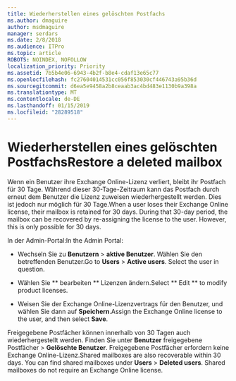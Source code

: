 ```yaml
---
title: Wiederherstellen eines gelöschten Postfachs
ms.author: dmaguire
author: msdmaguire
manager: serdars
ms.date: 2/8/2018
ms.audience: ITPro
ms.topic: article
ROBOTS: NOINDEX, NOFOLLOW
localization_priority: Priority
ms.assetid: 7b5b4e06-6943-4b2f-b8e4-cdaf13e65c77
ms.openlocfilehash: fc27604014531cc056f853030cf446743a95b36d
ms.sourcegitcommit: d6ea5e9458a2b8ceaab3ac4bd483e1130b9a398a
ms.translationtype: MT
ms.contentlocale: de-DE
ms.lasthandoff: 01/15/2019
ms.locfileid: "28289518"
---
```

# <a name="restore-a-deleted-mailbox"></a><span data-ttu-id="0d0b8-102">Wiederherstellen eines gelöschten Postfachs</span><span class="sxs-lookup"><span data-stu-id="0d0b8-102">Restore a deleted mailbox</span></span>

<span data-ttu-id="0d0b8-p101">Wenn ein Benutzer ihre Exchange Online-Lizenz verliert, bleibt ihr Postfach für 30 Tage. Während dieser 30-Tage-Zeitraum kann das Postfach durch erneut dem Benutzer die Lizenz zuweisen wiederhergestellt werden. Dies ist jedoch nur möglich für 30 Tage.</span><span class="sxs-lookup"><span data-stu-id="0d0b8-p101">When a user loses their Exchange Online license, their mailbox is retained for 30 days. During that 30-day period, the mailbox can be recovered by re-assigning the license to the user. However, this is only possible for 30 days.</span></span>
  
<span data-ttu-id="0d0b8-106">In der Admin-Portal:</span><span class="sxs-lookup"><span data-stu-id="0d0b8-106">In the Admin Portal:</span></span>
  
- <span data-ttu-id="0d0b8-p102">Wechseln Sie zu **Benutzern** \> **aktive Benutzer**. Wählen Sie den betreffenden Benutzer.</span><span class="sxs-lookup"><span data-stu-id="0d0b8-p102">Go to **Users** \> **Active users**. Select the user in question.</span></span>
    
- <span data-ttu-id="0d0b8-109">Wählen Sie \*\* bearbeiten \*\* Lizenzen ändern.</span><span class="sxs-lookup"><span data-stu-id="0d0b8-109">Select \*\* Edit \*\* to modify product licenses.</span></span> 
    
- <span data-ttu-id="0d0b8-110">Weisen Sie der Exchange Online-Lizenzvertrags für den Benutzer, und wählen Sie dann auf **Speichern**.</span><span class="sxs-lookup"><span data-stu-id="0d0b8-110">Assign the Exchange Online license to the user, and then select **Save**.</span></span>
    
<span data-ttu-id="0d0b8-p103">Freigegebene Postfächer können innerhalb von 30 Tagen auch wiederhergestellt werden. Finden Sie unter **Benutzer** freigegebene Postfächer \> **Gelöschte Benutzer**. Freigegebene Postfächer erfordern keine Exchange Online-Lizenz.</span><span class="sxs-lookup"><span data-stu-id="0d0b8-p103">Shared mailboxes are also recoverable within 30 days. You can find shared mailboxes under **Users** \> **Deleted users**. Shared mailboxes do not require an Exchange Online license.</span></span>
  

